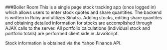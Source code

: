 ###Boiler Room
This is a single page stock tracking app (once logged in) which allows users to enter stock quotes and share quantities.  The backend is written in Ruby and utilizes Sinatra.  Adding stocks, editing share quantites and obtaining detailed information for stocks are accomplished through AJAX calls to the server.  All portfolio calculations (individual stock and portfolio totals) are performed client side in JavaScript.

Stock information is obtained via the Yahoo Finance API.